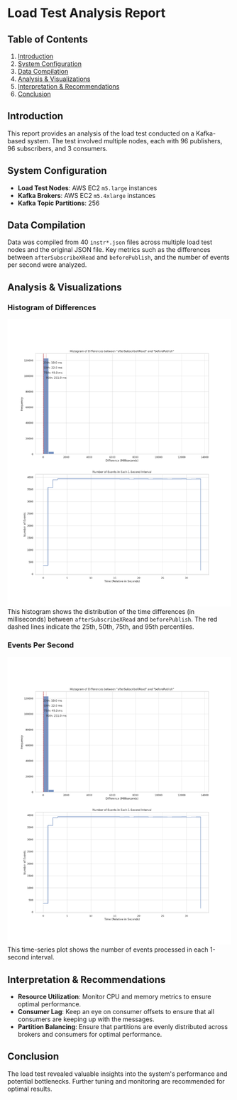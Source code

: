 
# Load Test Analysis Report

## Table of Contents
1. [Introduction](#introduction)
2. [System Configuration](#system-configuration)
3. [Data Compilation](#data-compilation)
4. [Analysis & Visualizations](#analysis--visualizations)
5. [Interpretation & Recommendations](#interpretation--recommendations)
6. [Conclusion](#conclusion)

## Introduction
This report provides an analysis of the load test conducted on a Kafka-based system. The test involved multiple nodes, each with 96 publishers, 96 subscribers, and 3 consumers.

## System Configuration
- **Load Test Nodes**: AWS EC2 `m5.large` instances
- **Kafka Brokers**: AWS EC2 `m5.4xlarge` instances
- **Kafka Topic Partitions**: 256

## Data Compilation
Data was compiled from 40 `instr*.json` files across multiple load test nodes and the original JSON file. Key metrics such as the differences between `afterSubscribeXRead` and `beforePublish`, and the number of events per second were analyzed.

## Analysis & Visualizations
### Histogram of Differences
![Histogram of Differences](histogram_of_differences.png)
This histogram shows the distribution of the time differences (in milliseconds) between `afterSubscribeXRead` and `beforePublish`. The red dashed lines indicate the 25th, 50th, 75th, and 95th percentiles.

### Events Per Second
![Events Per Second](events_per_second.png)
This time-series plot shows the number of events processed in each 1-second interval.

## Interpretation & Recommendations
- **Resource Utilization**: Monitor CPU and memory metrics to ensure optimal performance.
- **Consumer Lag**: Keep an eye on consumer offsets to ensure that all consumers are keeping up with the messages.
- **Partition Balancing**: Ensure that partitions are evenly distributed across brokers and consumers for optimal performance.

## Conclusion
The load test revealed valuable insights into the system's performance and potential bottlenecks. Further tuning and monitoring are recommended for optimal results.
